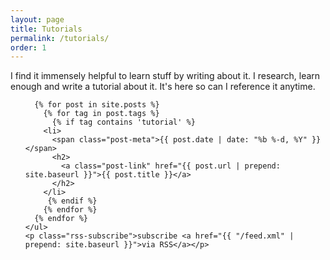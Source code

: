 ```yaml
---
layout: page
title: Tutorials
permalink: /tutorials/
order: 1
---
```


 <div class="home">
  
  <p>I find it immensely helpful to learn stuff by writing about it. I research, learn enough and write a tutorial about it. It's here so can I reference it anytime.</p>

  <ul class="post-list">

      {% for post in site.posts %}
        {% for tag in post.tags %}
          {% if tag contains 'tutorial' %}
        <li>
          <span class="post-meta">{{ post.date | date: "%b %-d, %Y" }}</span>
          <h2>
            <a class="post-link" href="{{ post.url | prepend: site.baseurl }}">{{ post.title }}</a>
          </h2>
        </li>
         {% endif %}
        {% endfor %}
      {% endfor %}
    </ul>
    <p class="rss-subscribe">subscribe <a href="{{ "/feed.xml" | prepend: site.baseurl }}">via RSS</a></p>
  
</div>